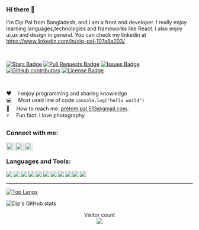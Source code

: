 ### Hi there 🤙

I'm Dip Pal from Bangladesh, and I am a front end developer. I really enjoy learning languages,technologies and frameworks like React. I also enjoy ui,ux and design in general. You can check my linkedin at https://www.linkedin.com/in/dip-pal-107a8a203/

<br/>


<a href="https://github.com/DipPal513/awesome-github-profile-readme/stargazers"><img src="https://img.shields.io/github/stars/DipPal513/awesome-github-profile-readme" alt="Stars Badge"/></a>
<a href="https://github.com/DipPal513/awesome-github-profile-readme/pulls"><img src="https://img.shields.io/github/issues-pr/DipPal513/awesome-github-profile-readme" alt="Pull Requests Badge"/></a>
<a href="https://github.com/DipPal513/awesome-github-profile-readme/issues"><img src="https://img.shields.io/github/issues/DipPal513/awesome-github-profile-readme" alt="Issues Badge"/></a>
<a href="https://github.com/DipPal513/awesome-github-profile-readme/graphs/contributors"><img alt="GitHub contributors" src="https://img.shields.io/github/contributors/DipPal513/awesome-github-profile-readme?color=2b9348"></a>
<a href="https://github.com/DipPal513/awesome-github-profile-readme/blob/master/LICENSE"><img src="https://img.shields.io/github/license/DipPal513/awesome-github-profile-readme?color=2b9348" alt="License Badge"/></a>

<br/>

:hearts: &emsp;I enjoy programming and sharing knowledge <br/>
:computer: &emsp;Most used line of code `console.log("hello world")` <br/>
:e-mail: &emsp;How to reach me: pretom.pal.513@gmail.com.<br/>
⚡ &emsp;Fun fact: I love photography


### Connect with me:

<a href="https://www.linkedin.com/in/dip-pal-107a8a203/"><img align="left" alt="Dip | LinkedIn" width="22px" src="https://cdn.jsdelivr.net/npm/simple-icons@v3/icons/linkedin.svg" /></a>
<a href="https://www.instagram.com/pritom_since_2002/"><img align="left" alt="Dip | Instagram" width="22px" src="https://cdn.jsdelivr.net/npm/simple-icons@v3/icons/instagram.svg" /></a>
<a href="https://stackoverflow.com/users/13574278/pritom-paul-dip"><img align="left" alt="Dip | Stackoverflow" width="22px" src="https://cdn.jsdelivr.net/npm/simple-icons@3.13.0/icons/stackoverflow.svg" /></a>

<br />




### Languages and Tools:
![](https://img.shields.io/badge/Code-Javascript-informational?style=flat&logoColor=white&color=2bbc8a)
![](https://img.shields.io/badge/Code-React-informational?style=flat&logoColor=white&color=2bbc8a)
![](https://img.shields.io/badge/Code-Bash-informational?style=flat&logoColor=white&color=2bbc8a)
![](https://img.shields.io/badge/Editor-Visual_Studio_Code-informational?style=flat&logoColor=white&color=2bbc8a)
![](https://img.shields.io/badge/Platform-Web-informational?style=flat&logoColor=white&color=2bbc8a)
![](https://img.shields.io/badge/OS-Windows-informational?style=flat&logoColor=white&color=2bbc8a)
![](https://img.shields.io/badge/Tools-Git-informational?style=flat&logoColor=white&color=2bbc8a)
![](https://img.shields.io/badge/Tools-Github-informational?style=flat&logoColor=white&color=2bbc8a)
![](https://img.shields.io/badge/Tools-Bitbucket-informational?style=flat&logoColor=white&color=2bbc8a)
![](https://img.shields.io/badge/Tools-Terminal-informational?style=flat&logoColor=white&color=2bbc8a)
![](https://img.shields.io/badge/Cloud-AWS-informational?style=flat&logoColor=white&color=2bbc8a)

---
[![Top Langs](https://github-readme-stats.vercel.app/api/top-langs/?username=DipPal513&hide=html)](https://github.com/DipPal513/github-readme-stats)

![Dip's GitHub stats](https://github-readme-stats.vercel.app/api?username=DipPal513&theme=vue=true)


<p align="center"> 
  Visitor count<br>
  <img src="https://profile-counter.glitch.me/DipPal513/count.svg" />
</p>
